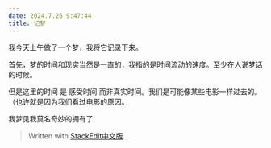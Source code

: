 ```yaml
---
date: 2024.7.26 9:47:44
title: 记梦
---
```


我今天上午做了一个梦，我将它记录下来。

首先，梦的时间和现实当然是一直的，我指的是时间流动的速度。至少在人说梦话的时候。

但是这里的时间 是 感受时间 而非真实时间。我们是可能像某些电影一样过去的。（也许就是因为我们看过电影的原因。

我梦见我莫名奇妙的拥有了


> Written with [StackEdit中文版](https://stackedit.cn/).
<!--stackedit_data:
eyJoaXN0b3J5IjpbMTE0NDA2NTY4M119
-->